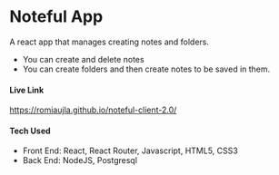 # Noteful App
A react app that manages creating notes and folders.
- You can create and delete notes
- You can create folders and then create notes to be saved in them.

#### Live Link
https://romiaujla.github.io/noteful-client-2.0/

#### Tech Used
- Front End: React, React Router, Javascript, HTML5, CSS3
- Back End: NodeJS, Postgresql

